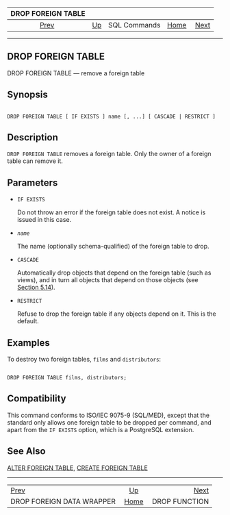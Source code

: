 

|                          DROP FOREIGN TABLE                          |                                        |              |                                                       |                                                |
| :------------------------------------------------------------------: | :------------------------------------- | :----------: | ----------------------------------------------------: | ---------------------------------------------: |
| [Prev](sql-dropforeigndatawrapper.html "DROP FOREIGN DATA WRAPPER")  | [Up](sql-commands.html "SQL Commands") | SQL Commands | [Home](index.html "PostgreSQL 17devel Documentation") |  [Next](sql-dropfunction.html "DROP FUNCTION") |

***

## DROP FOREIGN TABLE

DROP FOREIGN TABLE — remove a foreign table

## Synopsis

```

DROP FOREIGN TABLE [ IF EXISTS ] name [, ...] [ CASCADE | RESTRICT ]
```

## Description

`DROP FOREIGN TABLE` removes a foreign table. Only the owner of a foreign table can remove it.

## Parameters

* `IF EXISTS`

    Do not throw an error if the foreign table does not exist. A notice is issued in this case.

* *`name`*

    The name (optionally schema-qualified) of the foreign table to drop.

* `CASCADE`

    Automatically drop objects that depend on the foreign table (such as views), and in turn all objects that depend on those objects (see [Section 5.14](ddl-depend.html "5.14. Dependency Tracking")).

* `RESTRICT`

    Refuse to drop the foreign table if any objects depend on it. This is the default.

## Examples

To destroy two foreign tables, `films` and `distributors`:

```

DROP FOREIGN TABLE films, distributors;
```

## Compatibility

This command conforms to ISO/IEC 9075-9 (SQL/MED), except that the standard only allows one foreign table to be dropped per command, and apart from the `IF EXISTS` option, which is a PostgreSQL extension.

## See Also

[ALTER FOREIGN TABLE](sql-alterforeigntable.html "ALTER FOREIGN TABLE"), [CREATE FOREIGN TABLE](sql-createforeigntable.html "CREATE FOREIGN TABLE")

***

|                                                                      |                                                       |                                                |
| :------------------------------------------------------------------- | :---------------------------------------------------: | ---------------------------------------------: |
| [Prev](sql-dropforeigndatawrapper.html "DROP FOREIGN DATA WRAPPER")  |         [Up](sql-commands.html "SQL Commands")        |  [Next](sql-dropfunction.html "DROP FUNCTION") |
| DROP FOREIGN DATA WRAPPER                                            | [Home](index.html "PostgreSQL 17devel Documentation") |                                  DROP FUNCTION |
